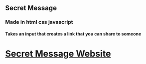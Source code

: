 ## Secret Message
### Made in html css javascript
#### Takes an input that creates a link that you can share to someone

# [Secret Message Website](https://johnneil-castillo.github.io/secret-message/)
